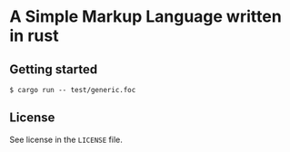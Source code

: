 # A Simple Markup Language written in rust

## Getting started
```console
$ cargo run -- test/generic.foc
```

## License
See license in the `LICENSE` file.
